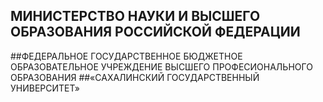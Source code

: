 ## МИНИСТЕРСТВО НАУКИ И ВЫСШЕГО ОБРАЗОВАНИЯ РОССИЙСКОЙ ФЕДЕРАЦИИ
##ФЕДЕРАЛЬНОЕ ГОСУДАРСТВЕННОЕ БЮДЖЕТНОЕ ОБРАЗОВАТЕЛЬНОЕ УЧРЕЖДЕНИЕ ВЫСШЕГО ПРОФЕСИОНАЛЬНОГО ОБРАЗОВАНИЯ
##«САХАЛИНСКИЙ ГОСУДАРСТВЕННЫЙ УНИВЕРСИТЕТ»
